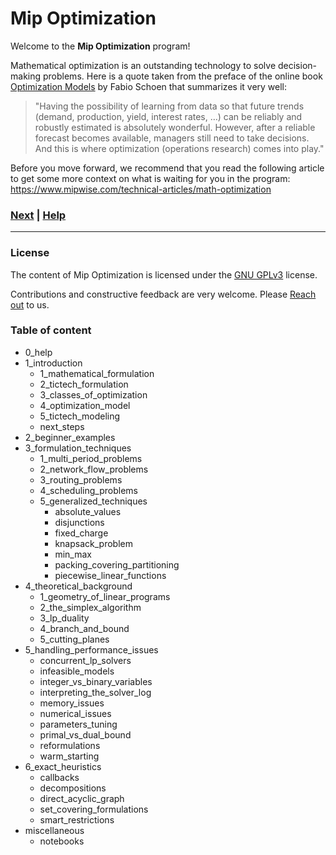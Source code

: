 # Mip Optimization

Welcome to the **Mip Optimization** program!

Mathematical optimization is an outstanding technology to solve 
decision-making problems. Here is a quote taken from the preface of the online 
book [Optimization Models][optimization_modes_book] by Fabio Schoen that 
summarizes it very well: 

>"Having the possibility of learning from data so that future trends (demand,
production, yield, interest rates, …) can be reliably and robustly estimated 
is absolutely wonderful. However, after a reliable forecast becomes 
available, managers still need to take decisions. And this is where 
optimization (operations research) comes into play."

Before you move forward, we recommend that you read the following article to 
get some more context on what is waiting for you in the program:
https://www.mipwise.com/technical-articles/math-optimization

[optimization_modes_book]: https://webgol.dinfo.unifi.it/OptimizationModels/contents.html

### [Next][next] | [Help][help]

[next]: 1_introduction/README.md
[help]: 0_help/README.md

---

### License
The content of Mip Optimization is licensed under the [GNU GPLv3](LICENSE) 
license.

Contributions and constructive feedback are very welcome. 
Please [Reach out](https://www.mipwise.com/contact) to us.

### Table of content
- 0_help
- 1_introduction
	- 1_mathematical_formulation
	- 2_tictech_formulation
	- 3_classes_of_optimization
	- 4_optimization_model
	- 5_tictech_modeling
	- next_steps
- 2_beginner_examples
- 3_formulation_techniques
	- 1_multi_period_problems
	- 2_network_flow_problems
	- 3_routing_problems
	- 4_scheduling_problems
	- 5_generalized_techniques
		- absolute_values
		- disjunctions
		- fixed_charge
		- knapsack_problem
		- min_max
		- packing_covering_partitioning
		- piecewise_linear_functions
- 4_theoretical_background
	- 1_geometry_of_linear_programs
	- 2_the_simplex_algorithm
	- 3_lp_duality
	- 4_branch_and_bound
	- 5_cutting_planes
- 5_handling_performance_issues
	- concurrent_lp_solvers
	- infeasible_models
	- integer_vs_binary_variables
	- interpreting_the_solver_log
	- memory_issues
	- numerical_issues
	- parameters_tuning
	- primal_vs_dual_bound
	- reformulations
	- warm_starting
- 6_exact_heuristics
	- callbacks
	- decompositions
	- direct_acyclic_graph
	- set_covering_formulations
	- smart_restrictions
- miscellaneous
	- notebooks